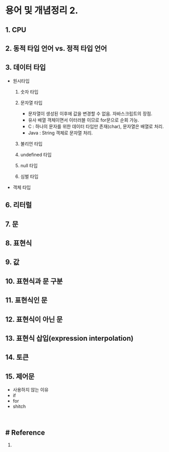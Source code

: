 # 용어 및 개념정리 2.

## 1. CPU

## 2. 동적 타입 언어 vs. 정적 타입 언어

## 3. 데이터 타입 
- 원시타입
  1. 숫자 타입

  1. 문자열 타입  
     - 문자열이 생성된 이후에 값을 변경할 수 없음. 자바스크립트의 장점.
     - 유사 배열 객체이면서 이터러블 이므로 for문으로 순회 가능.
     - C : 하나의 문자를 위한 데이터 타입만 존재(char), 문자열은 배열로 처리.
     - Java : String 객체로 문자열 처리. 

  1. 불리언 타입

  1. undefined 타입

  1. null 타입

  1. 심벌 타입
- 객체 타입

## 6. 리터럴

## 7. 문

## 8. 표현식

## 9. 값

## 10. 표현식과 문 구분

## 11. 표현식인 문

## 12. 표현식이 아닌 문

## 13. 표현식 삽입(expression interpolation)

## 14. 토큰

## 15. 제어문
- 사용하지 않는 이유
- if
- for
- shitch



<br>

## # Reference
1. 




